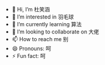- 👋 Hi, I’m 杜笑涵
- 👀 I’m interested in 羽毛球
- 🌱 I’m currently learning 算法
- 💞️ I’m looking to collaborate on 大佬
- 📫 How to reach me 别
- 😄 Pronouns: 呵
- ⚡ Fun fact: 呵

<!---
bamboo121-zhu/bamboo121-zhu is a ✨ special ✨ repository because its `README.md` (this file) appears on your GitHub profile.
You can click the Preview link to take a look at your changes.
--->
